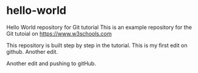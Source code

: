 # hello-world
Hello World repository for Git tutorial
This is an example repository for the Git tutoial on https://www.w3schools.com

This repository is built step by step in the tutorial.
This is my first edit on github.
Another edit.

Another edit and pushing to gitHub. 
